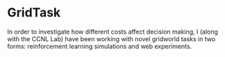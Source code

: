 # GridTask
In order to investigate how different costs affect decision making, I (along with the CCNL Lab) have been working with novel gridworld tasks in two forms: reinforcement learning simulations and web experiments.
